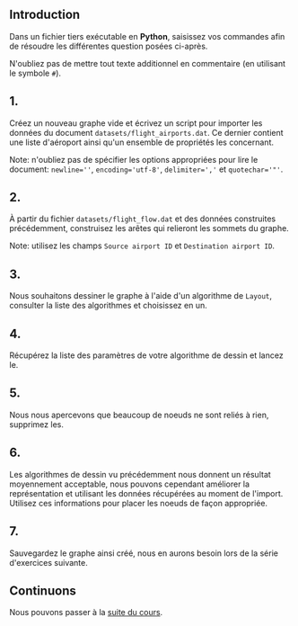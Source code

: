 ## Introduction 

Dans un fichier tiers exécutable en **Python**, saisissez vos commandes afin de résoudre les différentes question posées ci-après.

N'oubliez pas de mettre tout texte additionnel en commentaire (en utilisant le symbole `#`).

## 1.

Créez un nouveau graphe vide et écrivez un script pour importer les données du document `datasets/flight_airports.dat`. Ce dernier contient une liste d'aéroport ainsi qu'un ensemble de propriétés les concernant.

Note: n'oubliez pas de spécifier les options appropriées pour lire le document: `newline=''`, `encoding='utf-8'`, `delimiter=','` et `quotechar='"'`.

## 2.

À partir du fichier `datasets/flight_flow.dat` et des données construites précédemment, construisez les arêtes qui relieront les sommets du graphe.

Note: utilisez les champs `Source airport ID` et `Destination airport ID`.

## 3.

Nous souhaitons dessiner le graphe à l'aide d'un algorithme de `Layout`, consulter la liste des algorithmes et choisissez en un.

## 4.

Récupérez la liste des paramètres de votre algorithme de dessin et lancez le.

## 5.

Nous nous apercevons que beaucoup de noeuds ne sont reliés à rien, supprimez les.

## 6.

Les algorithmes de dessin vu précédemment nous donnent un résultat moyennement acceptable, nous pouvons cependant améliorer la représentation et utilisant les données récupérées au moment de l'import. Utilisez ces informations pour placer les noeuds de façon appropriée.

## 7.

Sauvegardez le graphe ainsi créé, nous en aurons besoin lors de la série d'exercices suivante.


## Continuons

Nous pouvons passer à la [suite du cours](./6_tlpgui_views.md).


